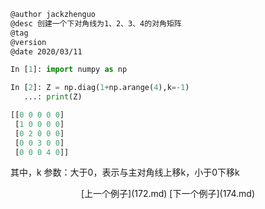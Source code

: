 
```markdown
@author jackzhenguo
@desc 创建一个下对角线为1、2、3、4的对角矩阵
@tag
@version 
@date 2020/03/11
```

```python
In [1]: import numpy as np

In [2]: Z = np.diag(1+np.arange(4),k=-1)
   ...: print(Z)

[[0 0 0 0 0]
 [1 0 0 0 0]
 [0 2 0 0 0]
 [0 0 3 0 0]
 [0 0 0 4 0]]
 ```
 
 其中，k 参数：大于0，表示与主对角线上移k，小于0下移k

<center>[上一个例子](172.md)    [下一个例子](174.md)</center>